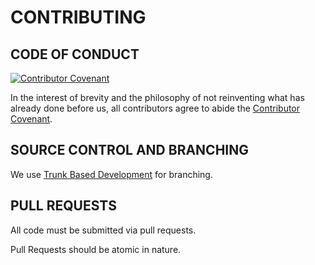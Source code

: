 # CONTRIBUTING

## CODE OF CONDUCT

[![Contributor Covenant](https://img.shields.io/badge/Contributor%20Covenant-2.1-4baaaa.svg)](code_of_conduct.md)

In the interest of brevity and the philosophy of not reinventing what has already done before us, all contributors agree to abide the [Contributor Covenant](https://www.contributor-covenant.org/).

## SOURCE CONTROL AND BRANCHING

We use [Trunk Based Development](https://trunkbaseddevelopment.com/) for branching.

## PULL REQUESTS

All code must be submitted via pull requests.

Pull Requests should be atomic in nature.
